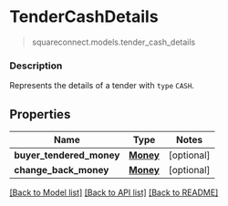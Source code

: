 # TenderCashDetails
> squareconnect.models.tender_cash_details

### Description

Represents the details of a tender with `type` `CASH`.

## Properties
Name | Type | Notes
------------ | ------------- | -------------
**buyer_tendered_money** | [**Money**](Money.md) | [optional]
**change_back_money** | [**Money**](Money.md) | [optional]

[[Back to Model list]](../README.md#documentation-for-models) [[Back to API list]](../README.md#documentation-for-api-endpoints) [[Back to README]](../README.md)


